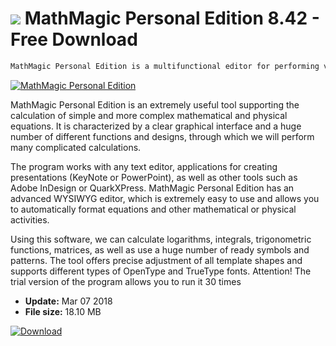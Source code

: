 # ![](https://cdn.softexe.net/static/icon/c/mathmagic-personal-edition-10584.jpg) MathMagic Personal Edition 8.42 - Free Download

```sh
MathMagic Personal Edition is a multifunctional editor for performing various calculations in the fields of mathematics, physics and electronics.
```
[![MathMagic Personal Edition](https://gallery.dpcdn.pl/imgc/Tools/9533/g_-_420x350_1.5_-_x20120802091624_00.jpg)](https://softexe.net/win/education-science/maths/mathmagic-personal-edition:pRehd.html)

MathMagic Personal Edition is an extremely useful tool supporting the calculation of simple and more complex mathematical and physical equations. It is characterized by a clear graphical interface and a huge number of different functions and designs, through which we will perform many complicated calculations. 
 
 
 The program works with any text editor, applications for creating presentations (KeyNote or PowerPoint), as well as other tools such as Adobe InDesign or QuarkXPress. MathMagic Personal Edition has an advanced WYSIWYG editor, which is extremely easy to use and allows you to automatically format equations and other mathematical or physical activities. 
 
 
 Using this software, we can calculate logarithms, integrals, trigonometric functions, matrices, as well as use a huge number of ready symbols and patterns. The tool offers precise adjustment of all template shapes and supports different types of OpenType and TrueType fonts. 
 Attention!
 The trial version of the program allows you to run it 30 times


- **Update:** Mar 07 2018
- **File size:** 18.10 MB

[![Download](https://cdn.softexe.net/static/img/download.png)](https://softexe.net/win/education-science/maths/mathmagic-personal-edition:pRehd.html)

